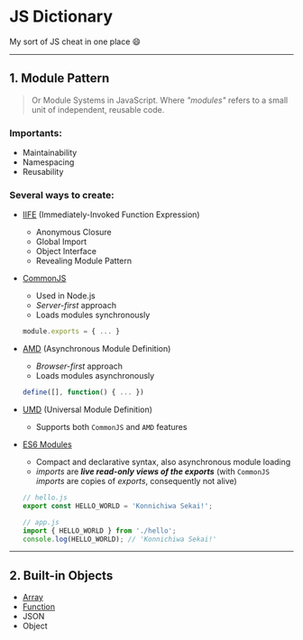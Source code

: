 # JS Dictionary

My sort of JS cheat in one place 😄

---

## 1. Module Pattern

> Or Module Systems in JavaScript. Where _"modules"_ refers to a small unit of independent, reusable code.

### Importants:

- Maintainability
- Namespacing
- Reusability

### Several ways to create:

* [IIFE](https://github.com/nelsieborja/js-dictionary/tree/master/IIFE) (Immediately-Invoked Function Expression)
  * Anonymous Closure
  * Global Import
  * Object Interface
  * Revealing Module Pattern

* [CommonJS](https://github.com/nelsieborja/js-dictionary/tree/master/CommonJS)
  - Used in Node.js
  - _Server-first_ approach
  - Loads modules synchronously
  ```javascript
  module.exports = { ... }
  ```
* [AMD](https://github.com/nelsieborja/js-dictionary/tree/master/AMD) (Asynchronous Module Definition)
  - _Browser-first_ approach
  - Loads modules asynchronously
  ```javascript
  define([], function() { ... })
  ```
* [UMD](https://github.com/nelsieborja/js-dictionary/tree/master/UMD) (Universal Module Definition)
  - Supports both `CommonJS` and `AMD` features
* [ES6 Modules](https://github.com/nelsieborja/js-dictionary/tree/master/ES6%20Modules)

  - Compact and declarative syntax, also asynchronous module loading
  - _imports_ are _**live read-only views of the exports**_ (with `CommonJS` _imports_ are copies of _exports_, consequently not alive)

  ```javascript
  // hello.js
  export const HELLO_WORLD = 'Konnichiwa Sekai!';

  // app.js
  import { HELLO_WORLD } from './hello';
  console.log(HELLO_WORLD); // 'Konnichiwa Sekai!'
  ```

---

## 2. Built-in Objects

- [Array](https://github.com/nelsieborja/js-dictionary/blob/master/Built-in%20Objects/README_ARRAY.md)
- [Function](https://github.com/nelsieborja/js-dictionary/blob/master/Built-in%20Objects/README_FUNCTION.md)
- JSON
- Object
